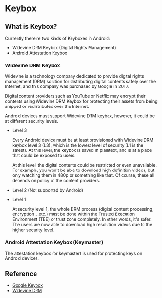 # Keybox

## What is Keybox?

Currently there're two kinds of Keyboxes in Android:

- Widevine DRM Keybox (Digital Rights Management)
- Android Attestation Keybox

### Widevine DRM Keybox

Widevine is a technology company dedicated to provide digital rights management (DRM) solution for distributing digital contents safely over the Internet, and this company was purchased by Google in 2010.

Digital content providers such as YouTube or Netflix may encrypt their contents using Widevine DRM Keybox for protecting their assets from being snipped or redistributed over the Internet.

Android devices must support Widevine DRM keybox, however, it could be at different security levels.

- Level 3

    Every Android device must be at least provisioned with Widevine DRM keybox level 3 (L3), which is the lowest level of security (L1 is the safest). At this level, the keybox is saved in plaintext, and is at a place that could be exposed to users.

    At this level, the digital contents could be restricted or even unavailable. For example, you won't be able to download high definition videos, but only watching them in 480p or something like that. Of course, these all depends on policy of the content providers.

- Level 2 (Not supported by Android)

- Level 1

    At security level 1, the whole DRM process (digital content processing, encryption ...etc.) must be done within the Trusted Execution Environment (TEE) or trust zone completely. In other words, it's safer. The users are now able to download high resolution videos due to the higher security level.

### Android Attestation Keybox (Keymaster)

The attestation keybox (or keymaster) is used for protecting keys on Android devices.


## Reference

- [Google Keybox](https://developers.google.com/android-partner/guide/keybox)
- [Widevine DRM](https://widevine.com/solutions/widevine-drm)
